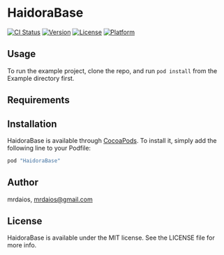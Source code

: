 # HaidoraBase

[![CI Status](http://img.shields.io/travis/mrdaios/HaidoraBase.svg?style=flat)](https://travis-ci.org/mrdaios/HaidoraBase)
[![Version](https://img.shields.io/cocoapods/v/HaidoraBase.svg?style=flat)](http://cocoapods.org/pods/HaidoraBase)
[![License](https://img.shields.io/cocoapods/l/HaidoraBase.svg?style=flat)](http://cocoapods.org/pods/HaidoraBase)
[![Platform](https://img.shields.io/cocoapods/p/HaidoraBase.svg?style=flat)](http://cocoapods.org/pods/HaidoraBase)

## Usage

To run the example project, clone the repo, and run `pod install` from the Example directory first.

## Requirements

## Installation

HaidoraBase is available through [CocoaPods](http://cocoapods.org). To install
it, simply add the following line to your Podfile:

```ruby
pod "HaidoraBase"
```

## Author

mrdaios, mrdaios@gmail.com

## License

HaidoraBase is available under the MIT license. See the LICENSE file for more info.
